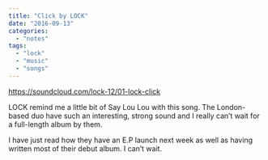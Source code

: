 ```yaml
---
title: "Click by LOCK"
date: "2016-09-13"
categories: 
  - "notes"
tags: 
  - "lock"
  - "music"
  - "songs"
---
```


https://soundcloud.com/lock-12/01-lock-click

LOCK remind me a little bit of Say Lou Lou with this song. The London-based duo have such an interesting, strong sound and I really can’t wait for a full-length album by them.

I have just read how they have an E.P launch next week as well as having written most of their debut album. I can’t wait.

